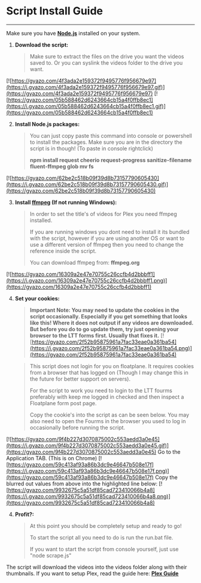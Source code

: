 # Script Install Guide
---
Make sure you have **[Node.js](https://nodejs.org/en/)** installed on your system.

1. **Download the script:**

   >Make sure to extract the files on the drive you want the videos saved to. Or you can syslink the videos folder to the drive you want.

[![https://gyazo.com/4f3ada2e159372f9495776f956679e97](https://i.gyazo.com/4f3ada2e159372f9495776f956679e97.gif)](https://gyazo.com/4f3ada2e159372f9495776f956679e97)
[![https://gyazo.com/05b588462d6243664cb15a4f0ffb8ec1](https://i.gyazo.com/05b588462d6243664cb15a4f0ffb8ec1.gif)](https://gyazo.com/05b588462d6243664cb15a4f0ffb8ec1)

2. **Install Node.js packages:**

   >You can just copy paste this command into console or powershell to install the packages. Make sure you are in the directory the script is in though! (To paste in console rightclick)
   >
   >**npm install request  cheerio request-progress sanitize-filename fluent-ffmpeg glob mv fs**

[![https://gyazo.com/62be2c518b09f39d8b73157790605430](https://i.gyazo.com/62be2c518b09f39d8b73157790605430.gif)](https://gyazo.com/62be2c518b09f39d8b73157790605430)

3. **Install [ffmpeg](ffmpeg.org) (If not running Windows):**

   >In order to set the title's of videos for Plex you need ffmpeg installed. 
   >
   >If you are running windows you dont need to install it its bundled with the script, however if you are using another OS or want to use a different version of ffmpeg then you need to change the reference inside the script. 
   >
   >You can download ffmpeg from: **ffmpeg.org**

[![https://gyazo.com/16309a2e47e70755c26ccfb4d2bbbff1](https://i.gyazo.com/16309a2e47e70755c26ccfb4d2bbbff1.png)](https://gyazo.com/16309a2e47e70755c26ccfb4d2bbbff1)

4. **Set your cookies:**

   >**Important Note: You may need to update the cookies in the script occasionally. Especially if you get something that looks like this! Where it does not output if any videos are downloaded.**
   >**But before you do to go update them, try just opening your browser to the LTT forms first. Usually that fixes it.**
   >[![https://gyazo.com/2f52b95875961a7fac33eae0a361ba54](https://i.gyazo.com/2f52b95875961a7fac33eae0a361ba54.png)](https://gyazo.com/2f52b95875961a7fac33eae0a361ba54)

   >This script does not login for you on floatplane. It requires cookies from a browser that has logged on (Though I may change this in the future for better support on servers).
   >
   >For the script to work you need to login to the LTT fourms preferably with keep me logged in checked and then inspect a Floatplane form post page.
   >
   >  Copy the cookie's into the script as can be seen below. You may also need to open the Fourms in the browser you used to log in occasionally before running the script.

[![https://gyazo.com/9f4b227d3070875002c553aedd3a0e45](https://i.gyazo.com/9f4b227d3070875002c553aedd3a0e45.gif)](https://gyazo.com/9f4b227d3070875002c553aedd3a0e45)
Go to the Application TAB. (This is on Chrome)
[![https://gyazo.com/59c413af93a86b3dc9e46647b508e17f](https://i.gyazo.com/59c413af93a86b3dc9e46647b508e17f.png)](https://gyazo.com/59c413af93a86b3dc9e46647b508e17f)
Copy the blurred out values from above into the highlighted line below:
[![https://gyazo.com/9932675c5a51df85cad723410066b4a8](https://i.gyazo.com/9932675c5a51df85cad723410066b4a8.png)](https://gyazo.com/9932675c5a51df85cad723410066b4a8)

4. **Profit?:**

   >At this point you should be completely setup and ready to go!
   >
   >To start the script all you need to do is run the run.bat file.
   >
   >If you want to start the script from console yourself, just use "node scrape.js"

The script will download the videos into the videos folder along with their thumbnails. If you want to setup Plex, read the guide here: **[Plex Guide](https://github.com/Inrixia/Floatplane-PlexDownloader/blob/master/wiki/plex.md)**
